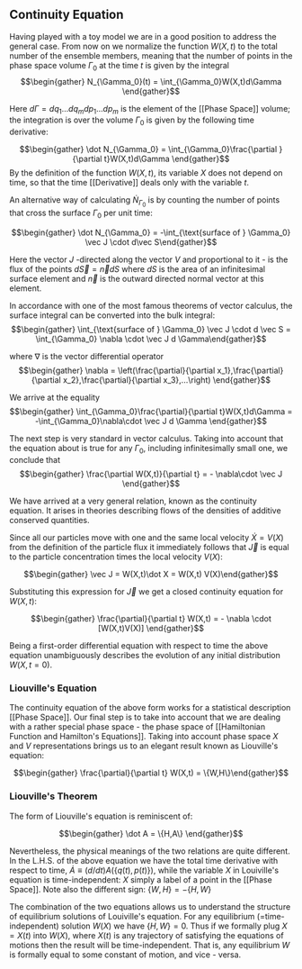 ## Continuity Equation
Having played with a toy model we are in a good position to address the general case. From now on we normalize the function $W(X,t)$ to the total number of the ensemble members, meaning that the number of points in the phase space volume $\Gamma_0$ at the time $t$ is given by the integral 
$$\begin{gather} N_{\Gamma_0}(t) = \int_{\Gamma_0}W(X,t)d\Gamma \end{gather}$$

Here $d\Gamma = dq_1 ... dq_m dp_1...dp_m$ is the element of the [[Phase Space]] volume; the integration is over the volume $\Gamma_0$ is given by the following time derivative: 

$$\begin{gather} \dot N_{\Gamma_0} = \int_{\Gamma_0}\frac{\partial }{\partial t}W(X,t)d\Gamma \end{gather}$$
By the definition of the function $W(X,t)$, its variable $X$ does not depend on time, so that the time [[Derivative]] deals only with the variable $t$.

An alternative way of calculating $\dot N_{\Gamma_0}$ is by counting the number of points that cross the surface $\Gamma_0$ per unit time:

$$\begin{gather} \dot N_{\Gamma_0} = -\int_{\text{surface of } \Gamma_0} \vec J \cdot d\vec S\end{gather}$$

Here the vector $J$ -directed along the vector $V$ and proportional to it - is the flux of the points $d \vec S = \vec n dS$ where $dS$ is the area of an infinitesimal surface element and $\vec n$ is the outward directed normal vector at this element. 

In accordance with one of the most famous theorems of vector calculus, the surface integral can be converted into the bulk integral: 
$$\begin{gather} \int_{\text{surface of } \Gamma_0} \vec J \cdot d \vec S  = \int_{\Gamma_0} \nabla \cdot \vec J d \Gamma\end{gather}$$

where $\nabla$ is the vector differential operator 
$$\begin{gather} \nabla = \left(\frac{\partial}{\partial x_1},\frac{\partial}{\partial x_2},\frac{\partial}{\partial x_3},...\right) \end{gather}$$

We arrive at the equality $$\begin{gather} \int_{\Gamma_0}\frac{\partial}{\partial t}W(X,t)d\Gamma = -\int_{\Gamma_0}\nabla\cdot \vec J d \Gamma \end{gather}$$

The next step is very standard in vector calculus. Taking into account that the equation about is true for any $\Gamma_0$, including infinitesimally small one, we conclude that $$\begin{gather} \frac{\partial W(X,t)}{\partial t} = - \nabla\cdot \vec J \end{gather}$$

We have arrived at a very general relation, known as the continuity equation. It arises in theories describing flows of the densities of additive conserved quantities.

Since all our particles move with one and the same local velocity $\dot X = V(X)$ from the definition of the particle flux it immediately follows that $\vec J$ is equal to the particle concentration times the local velocity $V(X)$:

$$\begin{gather} \vec J = W(X,t)\dot X = W(X,t) V(X)\end{gather}$$

Substituting this expression for $\vec J$ we get a closed continuity equation for $W(X,t)$: 

$$\begin{gather} \frac{\partial}{\partial t} W(X,t) = - \nabla \cdot [W(X,t)V(X)] \end{gather}$$

Being a first-order differential equation with respect to time the above equation unambiguously describes the evolution of any initial distribution $W(X,t = 0)$. 

### Liouville's Equation
The continuity equation of the above form works for a statistical description [[Phase Space]]. Our final step is to take into account that we are dealing with a rather special phase space - the phase space of [[Hamiltonian Function and Hamilton's Equations]]. Taking into account phase space $X$ and $V$ representations brings us to an elegant result known as Liouville's equation:

$$\begin{gather} \frac{\partial}{\partial t} W(X,t) = \{W,H\}\end{gather}$$

### Liouville's Theorem 
The form of Liouville's equation is reminiscent of:

$$\begin{gather} \dot A = \{H,A\} \end{gather}$$

Nevertheless, the physical meanings of the two relations are quite different. In the L.H.S. of the above equation we have the total time derivative with respect to time, $\dot A \equiv (d/dt)A(\{q(t),p(t)\})$, while the variable $X$ in Louiville's equation is time-independent: $X$ simply a label of a point in the [[Phase Space]]. Note also the different sign: $\{W,H\} = - \{H,W\}$

The combination of the two equations allows us to understand the structure of equilibrium solutions of Louiville's equation. For any equilibrium (=time-independent) solution $W(X)$ we have $\{H,W\} = 0$. Thus if we formally plug $X = X(t)$ into $W(X)$, where $X(t)$ is any trajectory of satisfying the equations of motions then the result will be time-independent. That is, any equilibrium $W$ is formally equal to some constant of motion, and vice - versa.